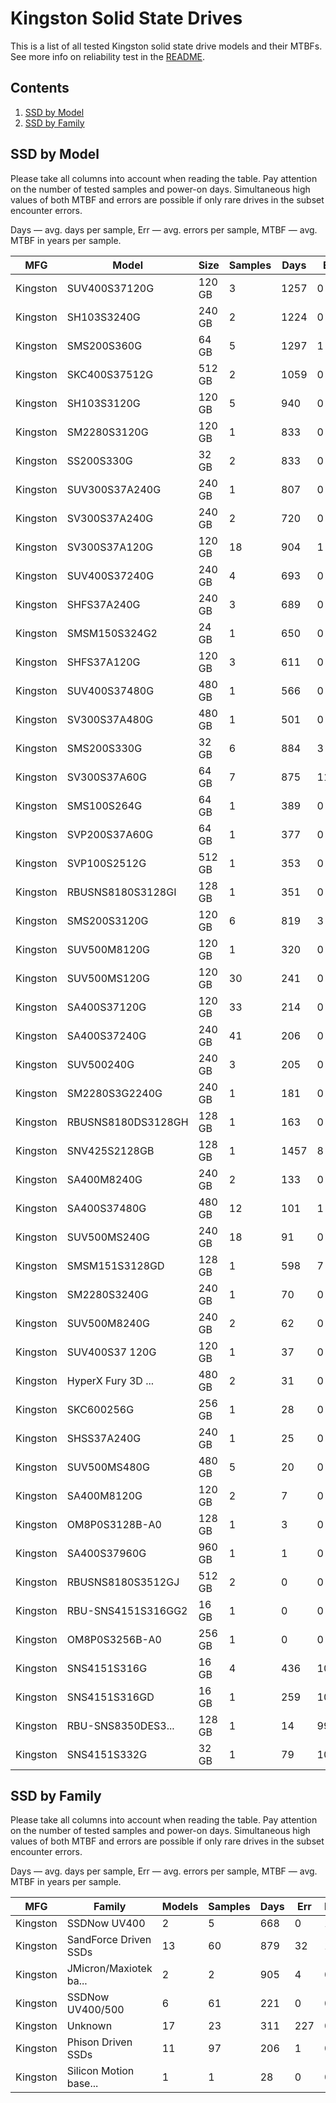 Kingston Solid State Drives
===========================

This is a list of all tested Kingston solid state drive models and their MTBFs. See
more info on reliability test in the [README](https://github.com/bsdhw/SMART).

Contents
--------

1. [ SSD by Model  ](#ssd-by-model)
2. [ SSD by Family ](#ssd-by-family)

SSD by Model
------------

Please take all columns into account when reading the table. Pay attention on the
number of tested samples and power-on days. Simultaneous high values of both MTBF
and errors are possible if only rare drives in the subset encounter errors.

Days — avg. days per sample,
Err  — avg. errors per sample,
MTBF — avg. MTBF in years per sample.

| MFG       | Model              | Size   | Samples | Days  | Err   | MTBF   |
|-----------|--------------------|--------|---------|-------|-------|--------|
| Kingston  | SUV400S37120G      | 120 GB | 3       | 1257  | 0     | 3.44   |
| Kingston  | SH103S3240G        | 240 GB | 2       | 1224  | 0     | 3.36   |
| Kingston  | SMS200S360G        | 64 GB  | 5       | 1297  | 1     | 3.13   |
| Kingston  | SKC400S37512G      | 512 GB | 2       | 1059  | 0     | 2.90   |
| Kingston  | SH103S3120G        | 120 GB | 5       | 940   | 0     | 2.58   |
| Kingston  | SM2280S3120G       | 120 GB | 1       | 833   | 0     | 2.28   |
| Kingston  | SS200S330G         | 32 GB  | 2       | 833   | 0     | 2.28   |
| Kingston  | SUV300S37A240G     | 240 GB | 1       | 807   | 0     | 2.21   |
| Kingston  | SV300S37A240G      | 240 GB | 2       | 720   | 0     | 1.97   |
| Kingston  | SV300S37A120G      | 120 GB | 18      | 904   | 1     | 1.90   |
| Kingston  | SUV400S37240G      | 240 GB | 4       | 693   | 0     | 1.90   |
| Kingston  | SHFS37A240G        | 240 GB | 3       | 689   | 0     | 1.89   |
| Kingston  | SMSM150S324G2      | 24 GB  | 1       | 650   | 0     | 1.78   |
| Kingston  | SHFS37A120G        | 120 GB | 3       | 611   | 0     | 1.68   |
| Kingston  | SUV400S37480G      | 480 GB | 1       | 566   | 0     | 1.55   |
| Kingston  | SV300S37A480G      | 480 GB | 1       | 501   | 0     | 1.37   |
| Kingston  | SMS200S330G        | 32 GB  | 6       | 884   | 3     | 1.18   |
| Kingston  | SV300S37A60G       | 64 GB  | 7       | 875   | 116   | 1.18   |
| Kingston  | SMS100S264G        | 64 GB  | 1       | 389   | 0     | 1.07   |
| Kingston  | SVP200S37A60G      | 64 GB  | 1       | 377   | 0     | 1.03   |
| Kingston  | SVP100S2512G       | 512 GB | 1       | 353   | 0     | 0.97   |
| Kingston  | RBUSNS8180S3128GI  | 128 GB | 1       | 351   | 0     | 0.96   |
| Kingston  | SMS200S3120G       | 120 GB | 6       | 819   | 3     | 0.89   |
| Kingston  | SUV500M8120G       | 120 GB | 1       | 320   | 0     | 0.88   |
| Kingston  | SUV500MS120G       | 120 GB | 30      | 241   | 0     | 0.66   |
| Kingston  | SA400S37120G       | 120 GB | 33      | 214   | 0     | 0.59   |
| Kingston  | SA400S37240G       | 240 GB | 41      | 206   | 0     | 0.57   |
| Kingston  | SUV500240G         | 240 GB | 3       | 205   | 0     | 0.56   |
| Kingston  | SM2280S3G2240G     | 240 GB | 1       | 181   | 0     | 0.50   |
| Kingston  | RBUSNS8180DS3128GH | 128 GB | 1       | 163   | 0     | 0.45   |
| Kingston  | SNV425S2128GB      | 128 GB | 1       | 1457  | 8     | 0.44   |
| Kingston  | SA400M8240G        | 240 GB | 2       | 133   | 0     | 0.37   |
| Kingston  | SA400S37480G       | 480 GB | 12      | 101   | 1     | 0.25   |
| Kingston  | SUV500MS240G       | 240 GB | 18      | 91    | 0     | 0.25   |
| Kingston  | SMSM151S3128GD     | 128 GB | 1       | 598   | 7     | 0.21   |
| Kingston  | SM2280S3240G       | 240 GB | 1       | 70    | 0     | 0.19   |
| Kingston  | SUV500M8240G       | 240 GB | 2       | 62    | 0     | 0.17   |
| Kingston  | SUV400S37 120G     | 120 GB | 1       | 37    | 0     | 0.10   |
| Kingston  | HyperX Fury 3D ... | 480 GB | 2       | 31    | 0     | 0.09   |
| Kingston  | SKC600256G         | 256 GB | 1       | 28    | 0     | 0.08   |
| Kingston  | SHSS37A240G        | 240 GB | 1       | 25    | 0     | 0.07   |
| Kingston  | SUV500MS480G       | 480 GB | 5       | 20    | 0     | 0.06   |
| Kingston  | SA400M8120G        | 120 GB | 2       | 7     | 0     | 0.02   |
| Kingston  | OM8P0S3128B-A0     | 128 GB | 1       | 3     | 0     | 0.01   |
| Kingston  | SA400S37960G       | 960 GB | 1       | 1     | 0     | 0.00   |
| Kingston  | RBUSNS8180S3512GJ  | 512 GB | 2       | 0     | 0     | 0.00   |
| Kingston  | RBU-SNS4151S316GG2 | 16 GB  | 1       | 0     | 0     | 0.00   |
| Kingston  | OM8P0S3256B-A0     | 256 GB | 1       | 0     | 0     | 0.00   |
| Kingston  | SNS4151S316G       | 16 GB  | 4       | 436   | 1022  | 0.00   |
| Kingston  | SNS4151S316GD      | 16 GB  | 1       | 259   | 1022  | 0.00   |
| Kingston  | RBU-SNS8350DES3... | 128 GB | 1       | 14    | 99    | 0.00   |
| Kingston  | SNS4151S332G       | 32 GB  | 1       | 79    | 1022  | 0.00   |

SSD by Family
-------------

Please take all columns into account when reading the table. Pay attention on the
number of tested samples and power-on days. Simultaneous high values of both MTBF
and errors are possible if only rare drives in the subset encounter errors.

Days — avg. days per sample,
Err  — avg. errors per sample,
MTBF — avg. MTBF in years per sample.

| MFG       | Family                 | Models | Samples | Days  | Err   | MTBF   |
|-----------|------------------------|--------|---------|-------|-------|--------|
| Kingston  | SSDNow UV400           | 2      | 5       | 668   | 0     | 1.83   |
| Kingston  | SandForce Driven SSDs  | 13     | 60      | 879   | 32    | 1.79   |
| Kingston  | JMicron/Maxiotek ba... | 2      | 2       | 905   | 4     | 0.71   |
| Kingston  | SSDNow UV400/500       | 6      | 61      | 221   | 0     | 0.61   |
| Kingston  | Unknown                | 17     | 23      | 311   | 227   | 0.57   |
| Kingston  | Phison Driven SSDs     | 11     | 97      | 206   | 1     | 0.56   |
| Kingston  | Silicon Motion base... | 1      | 1       | 28    | 0     | 0.08   |
